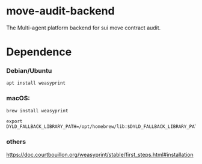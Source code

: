 # move-audit-backend
The Multi-agent platform backend for sui move contract audit.


# Dependence

### Debian/Ubuntu
```
apt install weasyprint
```

### macOS:
```
brew install weasyprint

export DYLD_FALLBACK_LIBRARY_PATH=/opt/homebrew/lib:$DYLD_FALLBACK_LIBRARY_PATH
```

### others
https://doc.courtbouillon.org/weasyprint/stable/first_steps.html#installation